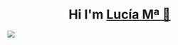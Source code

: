 <div align="center">
<h1>Hi I'm <a href="https://es.linkedin.com/in/luovtyrell">Lucía Mª 🌙</h1>
</div>
<img align="center" src="https://media.licdn.com/dms/image/D4D16AQE_bVf-gxng-A/profile-displaybackgroundimage-shrink_200_800/0/1709021288751?e=2147483647&v=beta&t=fF63NYKmqtSEbomYLmmKToF_tyf27IZ36GsYs4ou90s">

